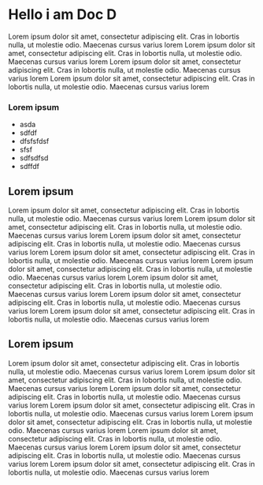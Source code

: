 # Hello i am Doc D

Lorem ipsum dolor sit amet, consectetur adipiscing elit. Cras in lobortis nulla, ut molestie
odio. Maecenas cursus varius lorem Lorem ipsum dolor sit amet, consectetur adipiscing elit.
Cras in lobortis nulla, ut molestie odio. Maecenas cursus varius lorem  Lorem ipsum dolor sit amet, consectetur adipiscing elit. Cras in lobortis nulla, ut molestie
odio. Maecenas cursus varius lorem Lorem ipsum dolor sit amet, consectetur adipiscing elit.
Cras in lobortis nulla, ut molestie odio. Maecenas cursus varius lorem

### Lorem ipsum
- asda
- sdfdf
- dfsfsfdsf
- sfsf
- sdfsdfsd
- sdffdf

## Lorem ipsum

Lorem ipsum dolor sit amet, consectetur adipiscing elit. Cras in lobortis nulla, ut molestie
odio. Maecenas cursus varius lorem Lorem ipsum dolor sit amet, consectetur adipiscing elit.
Cras in lobortis nulla, ut molestie odio. Maecenas cursus varius lorem  Lorem ipsum dolor sit amet, consectetur adipiscing elit. Cras in lobortis nulla, ut molestie
odio. Maecenas cursus varius lorem Lorem ipsum dolor sit amet, consectetur adipiscing elit.
Cras in lobortis nulla, ut molestie odio. Maecenas cursus varius lorem
Lorem ipsum dolor sit amet, consectetur adipiscing elit. Cras in lobortis nulla, ut molestie
odio. Maecenas cursus varius lorem Lorem ipsum dolor sit amet, consectetur adipiscing elit.
Cras in lobortis nulla, ut molestie odio. Maecenas cursus varius lorem  Lorem ipsum dolor sit amet, consectetur adipiscing elit. Cras in lobortis nulla, ut molestie
odio. Maecenas cursus varius lorem Lorem ipsum dolor sit amet, consectetur adipiscing elit.
Cras in lobortis nulla, ut molestie odio. Maecenas cursus varius lorem

## Lorem ipsum

Lorem ipsum dolor sit amet, consectetur adipiscing elit. Cras in lobortis nulla, ut molestie
odio. Maecenas cursus varius lorem Lorem ipsum dolor sit amet, consectetur adipiscing elit.
Cras in lobortis nulla, ut molestie odio. Maecenas cursus varius lorem  Lorem ipsum dolor sit amet, consectetur adipiscing elit. Cras in lobortis nulla, ut molestie
odio. Maecenas cursus varius lorem Lorem ipsum dolor sit amet, consectetur adipiscing elit.
Cras in lobortis nulla, ut molestie odio. Maecenas cursus varius lorem
Lorem ipsum dolor sit amet, consectetur adipiscing elit. Cras in lobortis nulla, ut molestie
odio. Maecenas cursus varius lorem Lorem ipsum dolor sit amet, consectetur adipiscing elit.
Cras in lobortis nulla, ut molestie odio. Maecenas cursus varius lorem  Lorem ipsum dolor sit amet, consectetur adipiscing elit. Cras in lobortis nulla, ut molestie
odio. Maecenas cursus varius lorem Lorem ipsum dolor sit amet, consectetur adipiscing elit.
Cras in lobortis nulla, ut molestie odio. Maecenas cursus varius lorem

